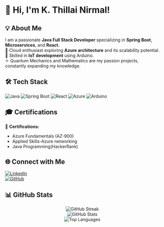 # 👋 Hi, I'm K. Thillai Nirmal!

## 💡 About Me
I am a passionate **Java Full Stack Developer** specializing in **Spring Boot**, **Microservices**, and **React**.  
🏅 Cloud enthusiast exploring **Azure architecture** and its scalability potential.  
🔧 Skilled in **IoT development** using Arduino.  
⚛️ Quantum Mechanics and Mathematics are my passion projects, constantly expanding my knowledge.

## 🛠️ Tech Stack
![Java](https://img.shields.io/badge/Java-%23ED8B00.svg?style=for-the-badge&logo=java&logoColor=white)
![Spring Boot](https://img.shields.io/badge/Spring_Boot-%236DB33F.svg?style=for-the-badge&logo=spring&logoColor=white)
![React](https://img.shields.io/badge/React-%2361DAFB.svg?style=for-the-badge&logo=react&logoColor=black)
![Azure](https://img.shields.io/badge/Azure-%230072C6.svg?style=for-the-badge&logo=microsoftazure&logoColor=white)
![Arduino](https://img.shields.io/badge/Arduino-%2300979C.svg?style=for-the-badge&logo=arduino&logoColor=white)

## 🎓 Certifications
📜 **Certifications:**
- Azure Fundamentals (AZ-900)
- Applied Skills-Azure networking
- Java Programming(HackerRank)


## 🌐 Connect with Me
[![LinkedIn](https://img.shields.io/badge/LinkedIn-Connect-blue?style=for-the-badge&logo=linkedin)](https://www.linkedin.com/in/k-thillai-nirmal)  
[![GitHub](https://img.shields.io/badge/GitHub-Profile-black?style=for-the-badge&logo=github)](https://github.com/thillainirmal-tech)

## 📊 GitHub Stats
<div align="center">
  <img src="https://github-readme-streak-stats.herokuapp.com/?user=thillainirmal-tech&theme=radical" alt="GitHub Streak" />
  <br>
  <img src="https://github-readme-stats.vercel.app/api?username=thillainirmal-tech&show_icons=true&theme=radical" alt="GitHub Stats" />
  <br>
  <img src="https://github-readme-stats.vercel.app/api/top-langs/?username=thillainirmal-tech&layout=compact&theme=radical" alt="Top Languages" />
</div>



